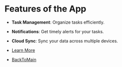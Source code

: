 # Features of the App

- **Task Management**: Organize tasks efficiently.
- **Notifications**: Get timely alerts for your tasks.
- **Cloud Sync**: Sync your data across multiple devices.

- [Learn More](introduction/overview.md)

- [BackToMain](README.md)
